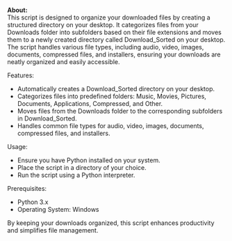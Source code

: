 <b>About:</b> </br>
This script is designed to organize your downloaded files by creating a structured directory on your desktop. It categorizes files from your Downloads folder into subfolders based on their file extensions and moves them to a newly created directory called Download_Sorted on your desktop. The script handles various file types, including audio, video, images, documents, compressed files, and installers, ensuring your downloads are neatly organized and easily accessible.

Features: </br>
- Automatically creates a Download_Sorted directory on your desktop.
- Categorizes files into predefined folders: Music, Movies, Pictures, Documents, Applications, Compressed, and Other.
- Moves files from the Downloads folder to the corresponding subfolders in Download_Sorted.
- Handles common file types for audio, video, images, documents, compressed files, and installers.

Usage:</br>
- Ensure you have Python installed on your system.
- Place the script in a directory of your choice.
- Run the script using a Python interpreter.

Prerequisites:</br>
- Python 3.x
- Operating System: Windows </br>

By keeping your downloads organized, this script enhances productivity and simplifies file management.
